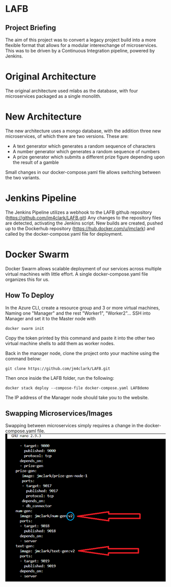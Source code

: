 # LAFB

## Project Briefing
The aim of this project was to convert a legacy project build into a more flexible format that allows for a modular interexchange of microservices. This was to be driven by a Continuous Integration pipeline, powered by Jenkins.

# Original Architecture
The original architecture used mlabs as the database, with four microservices packaged as a single monolith.

# New Architecture
The new architecture uses a mongo database, with the addition three new microservices, of which there are two versions. These are:
* A text generator which generates a random sequence of characters
* A number generator which generates a random sequence of numbers
* A prize generator which submits a different prize figure depending upon the result of a gamble

Small changes in our docker-compose.yaml file allows switching between the two variants.

# Jenkins Pipeline
The Jenkins Pipeline utilizes a webhook to the LAFB github repository (https://github.com/jm4clark/LAFB.git)
Any changes to the repository files are detected, activating the Jenkins script.
New builds are created, pushed up to the Dockerhub repository (https://hub.docker.com/u/jmclark) and called by the docker-compose.yaml file for deployment.

# Docker Swarm
Docker Swarm allows scalable deployment of our services across multiple virtual machines with little effort. A single docker-compose.yaml file organizes this for us.


## How To Deploy
In the Azure CLI, create a resource group and 3 or more virtual machines, Naming one "Manager" and the rest "Worker1", "Worker2"...
SSH into Manager and set it to the Master node with
```
docker swarm init
```
Copy the token printed by this command and paste it into the other two virtual machine shells to add them as worker nodes.

Back in the manager node, clone the project onto your machine using the command below:
```
git clone https://github.com/jm4clark/LAFB.git
```
Then once inside the LAFB folder, run the following:
```
docker stack deploy --compose-file docker-compose.yaml LAFBdemo
```
The IP address of the Manager node should take you to the website.

## Swapping Microservices/Images
Swapping between microservices simply requires a change in the docker-compose.yaml file.
![Image of Yaktocat](/images/Microservice%20Change%20Guide.png)
